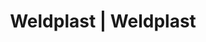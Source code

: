 ---
Link: "file:/Users/vinayakpatel/Downloads/www.weldplast.cz/eshop_products_compare/add/eshop-products-variant180"
product_name: "null"
product_id: "null"
title: "Weldplast | Weldplast"
product_desc: ""
product_specs: ""
product_downloads: ""
href: ""
accessories: ""
similar_products: ""
---